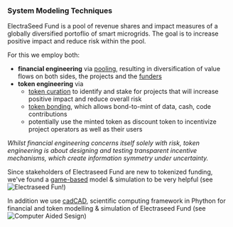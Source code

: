 ### System Modeling Techniques
ElectraSeed Fund is a pool of revenue shares and impact measures of a globally diversified portoflio of smart microgrids.
The goal is to increase positive impact and reduce risk within the pool.

For this we employ both:
* __financial engineering__ via [pooling](https://en.wikipedia.org/wiki/Pooling_(resource_management)#Finance), resulting in diversification of value flows on both sides, the projects and the [funders](https://www.investopedia.com/terms/p/pooledfunds.asp)
* __token engineering__ via 
  * [token curation](https://medium.com/@tokencuratedregistry/the-token-curated-registry-whitepaper-bd2fb29299d6) to identify and stake for projects that will increase positive impact and reduce overall risk
  * [token bonding](https://discourse.sourcecred.io/t/bonding-curve-references/271), which allows bond-to-mint of data, cash, code contributions
  * potentially use the minted token as discount token to incentivize project operators as well as their users
  
_Whilst financial engineering concerns itself solely with risk, token engineering is about designing and testing transparent incentive mechanisms, which create information symmetry under uncertainty._
  
Since stakeholders of Electraseed Fund are new to tokenized funding, we've found a [game-based](https://github.com/freddbomba/legrandjeu/blob/master/doc/legrandjeu.md) model & simulation to be very helpful
(see ![Electraseed Fun!](LeGrandJeu-model))

In addition we use [cadCAD](https://github.com/BlockScience/cadCAD), scientific computing framework in Phython for 
financial and token modelling & simulation of Electraseed Fund (see ![Computer Aided Sesign](cadCAD-model))
